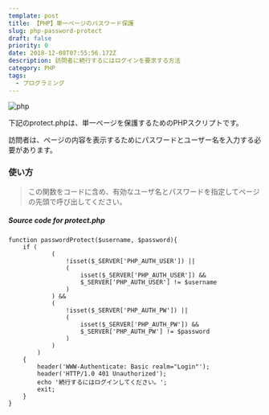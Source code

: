 ```yaml
---
template: post
title: 【PHP】単一ページのパスワード保護
slug: php-password-protect
draft: false
priority: 0
date: 2018-12-08T07:55:56.172Z
description: 訪問者に続行するにはログインを要求する方法
category: PHP
tags:
  - プログラミング
---
```

![php](/media/php.png "php")

下記のprotect.phpは、単一ページを保護するためのPHPスクリプトです。

訪問者は、ページの内容を表示するためにパスワードとユーザー名を入力する必要があります。

### 使い方

> この関数をコードに含め、有効なユーザ名とパスワードを指定してページの先頭で呼び出してください。

<!--StartFragment-->

##### Source code for protect.php

```
function passwordProtect($username, $password){
	if (
			(
				!isset($_SERVER['PHP_AUTH_USER']) ||
				(
					isset($_SERVER['PHP_AUTH_USER']) &&
					$_SERVER['PHP_AUTH_USER'] != $username
				)
			) &&
			(
				!isset($_SERVER['PHP_AUTH_PW']) ||
				(
					isset($_SERVER['PHP_AUTH_PW']) &&
					$_SERVER['PHP_AUTH_PW'] != $password
				)
			)
		)
	{
		header('WWW-Authenticate: Basic realm="Login"');
		header('HTTP/1.0 401 Unauthorized');
		echo '続行するにはログインしてください。';
		exit;
	}
}
```

<!--EndFragment-->
